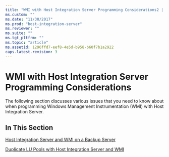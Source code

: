 ```yaml
---
title: "WMI with Host Integration Server Programming Considerations2 | Microsoft Docs"
ms.custom: ""
ms.date: "11/30/2017"
ms.prod: "host-integration-server"
ms.reviewer: ""
ms.suite: ""
ms.tgt_pltfrm: ""
ms.topic: "article"
ms.assetid: 1296ffd7-eef8-4e5d-b958-b60f7b1a2922
caps.latest.revision: 3
---
```

# WMI with Host Integration Server Programming Considerations
The following section discusses various issues that you need to know about when programming Windows Management Instrumentation (WMI) with Host Integration Server.  
  
## In This Section  
 [Host Integration Server and WMI on a Backup Server](../HIS2010/host-integration-server-and-wmi-on-a-backup-server2.md)  
  
 [Duplicate LU Pools with Host Integration Server and WMI](../HIS2010/duplicate-lu-pools-with-host-integration-server-and-wmi2.md)